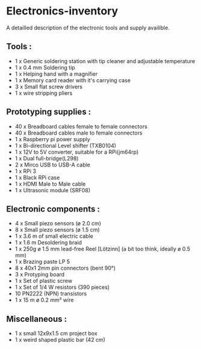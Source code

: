 # Electronics-inventory
A detailled description of the electronic tools and supply availible.

## Tools : 
* 1 x Generic soldering station with tip cleaner and adjustable temperature
* 1 x 0.4 mm Soldering tip
* 1 x Helping hand with a magnifier
* 1 x Memory card reader with it's carrying case
* 3 x Small flat screw drivers
* 1 x wire stripping pliers

## Prototyping supplies : 
* 40 x Breadboard cables female to female connectors
* 40 x Breadboard cables  male to female connectors
* 1 x Raspberry pi power supply 
* 1 x Bi-directional Level shifter (TXB0104)
* 1 x 12V to 5V converter, suitable for a RPi(jm64rp)
* 1 x Dual full-bridge(L298)
* 2 x Mirco USB to USB-A cable
* 1 x RPi 3 
* 1 x Black RPi case
* 1 x HDMI Male to Male cable
* 1 x Ultrasonic module (SRF08)

## Electronic components :
* 4 x Small piezo sensors (ø 2.0 cm)
* 8 x Small piezo sensors (ø 1.5 cm)
* 1 x 3.6 m of small electric cable
* 1 x 1.6 m Desoldering braid
* 1 x 250g ø 1.5 mm lead-free Reel [Lötzinn] (a bit too think, ideally ø 0.5 mm)
* 1 x Brazing paste LP 5 
* 8 x 40x1 2mm pin connectors (bent 90°) 
* 3 x Protyping board 
* 1 x Set of plastic screw
* 1 x Set of 1/4 W resistors (390 pieces)
* 10 PN2222 (NPN) transistors
* 1 x 15 m ø 0.2 mm² wire

## Miscellaneous :
* 1 x small 12x9x1.5 cm project box
* 1 x weird shaped plastic bar (42 cm)
